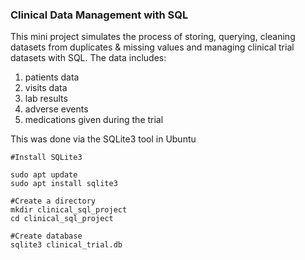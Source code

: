 ### Clinical Data Management with SQL
This mini project simulates the process of storing, querying, cleaning datasets from duplicates & missing values and managing clinical trial datasets with SQL. The data includes:
1. patients data
2. visits data
3. lab results
4. adverse events
5. medications given during the trial

This was done via the SQLite3 tool in Ubuntu

```
#Install SQLite3

sudo apt update
sudo apt install sqlite3

#Create a directory
mkdir clinical_sql_project
cd clinical_sql_project

#Create database
sqlite3 clinical_trial.db

```
